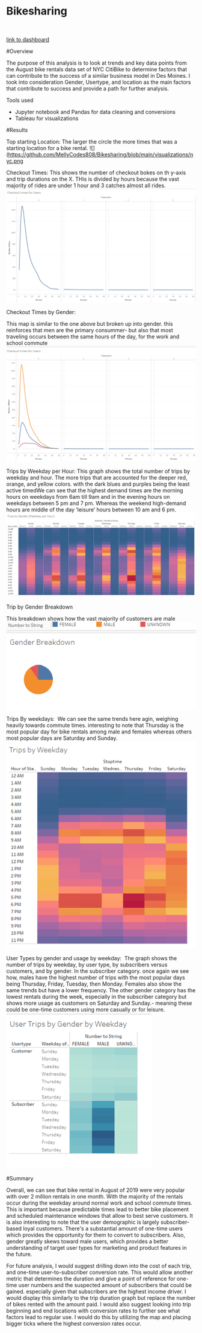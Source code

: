 # Bikesharing
![]()

[link to dashboard](https://public.tableau.com/app/profile/melanie.taylor6095/viz/CityBikeData_16655489967290/Story2?publish=yes)

#Overview 

The purpose of this analysis is to look at trends and key data points from the August bike rentals data set of NYC CitiBike to determine factors that can contribute to the success of a similar business model in Des Moines. I took into consideration Gender, Usertype, and location as the main factors that contribute to success and provide a path for further analysis.

Tools used
- Jupyter notebook and Pandas for data cleaning and  conversions
- Tableau for visualizations

#Results 

Top starting Location:
The larger the circle the more times that was a starting location for a bike rental. 
![](https://github.com/MellyCodes808/Bikesharing/blob/main/visualizations/nyc.png

Checkout Times:
This shows the number of checkout bokes on th y-axis and trip durations on the X. THis is divided by hours because the vast majority of rides are under 1 hour and 3 catches almost all rides.  
![](https://github.com/MellyCodes808/Bikesharing/blob/main/visualizations/checkout%20times%20for%20users%20.png)

Checkout Times by Gender:

This map is similar to the one above but broken up into gender. this reinforces that men are the primary consummer- but also that most traveling occurs between the same hours of the day, for the work and school commute 
![](https://github.com/MellyCodes808/Bikesharing/blob/main/visualizations/checkout%20times%20for%20gender%20.png)

Trips by Weekday per Hour: This graph shows the total number of trips by weekday and hour. The more trips that are accounted for the deeper red, orange, and yellow colors. with the dark blues and purples being the least active timedWe can see that the highest demand times are the morning hours on weekdays from 6am till 9am and in the evening hours on weekdays between 5 pm and 7 pm. Whereas the weekend high-demand hours are middle of the day ‘leisure’ hours between 10 am and 6 pm.
![](https://github.com/MellyCodes808/Bikesharing/blob/main/visualizations/trips%20by%20gender%20(weekday%20per%20hour)%20.png)

Trip by Gender Breakdown

This breakdown shows how the vast majority of customers are male
![](https://github.com/MellyCodes808/Bikesharing/blob/main/visualizations/gender%20breakdown.png)


Trips By weekdays: 
We can see the same trends here agin, weighing heavily towards commute times. interesting to note that Thursday is the most popular day for bike rentals among male and females whereas others most popular days are Saturday and Sunday.
![](https://github.com/MellyCodes808/Bikesharing/blob/main/visualizations/trips%20by%20weekday.png)

User Types by gender and usage by weekday: 
The graph shows the number of trips by weekday, by user type, by subscribers versus customers, and by gender. In the subscriber category. once again we see how, males have the highest number of trips with the most popular days being Thursday, Friday, Tuesday, then Monday. Females also show the same trends but have a lower frequency. The other gender category has the lowest rentals during the week, especially in the subscriber category but shows more usage as customers on Saturday and Sunday.- meaning these could be one-time customers using more casually or for leisure.
![](https://github.com/MellyCodes808/Bikesharing/blob/main/visualizations/user%20trips%20by%20weekday.png)


#Summary 

Overall, we can see that bike rental in August of 2019 were very popular with over 2 million rentals in one month. With the majority of the rentals occur during the weekday around normal work and school commute times. This is important because predictable times lead to better bike placement and scheduled maintenance windows that allow to best serve customers. It is also interesting to note that the user demographic is largely subscriber-based loyal customers. There's a substantial amount of one-time users which provides the opportunity for them to convert to subscribers. Also, gender greatly skews toward male users, which provides a better understanding of target user types for marketing and product features in the future.

For future analysis, I would suggest drilling down into the cost of each trip, and one-time user-to-subscriber conversion rate. This would allow another metric that determines the duration and give a point of reference for one-time user numbers and the suspected amount of subscribers that could be gained. especially given that subscribers are the highest income driver. I would display this similarly to the trip duration graph but replace the number of bikes rented with the amount paid. I would also suggest looking into trip beginning and end locations with conversion rates to further see what factors lead to regular use. I would do this by utilizing the map and placing bigger ticks where the highest conversion rates occur.

